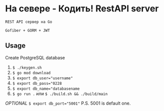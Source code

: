 # На севере - Кодить! RestAPI server

    REST API сервер на Go

    Gofiber + GORM + JWT

## Usage

Create PostgreSQL database

1. ```$ ./keygen.sh```
2. ```$ go mod download```
3. ```$ export db_user="username"```
4. ```$ export db_pass="0228```
5. ```$ export db_name="databasename```
6. ```$ go run .``` или ```$ ./build.sh && ./build/main```

*OPTIONAL*
```$ export db_port="5001"```
P.S. 5001 is default one.
